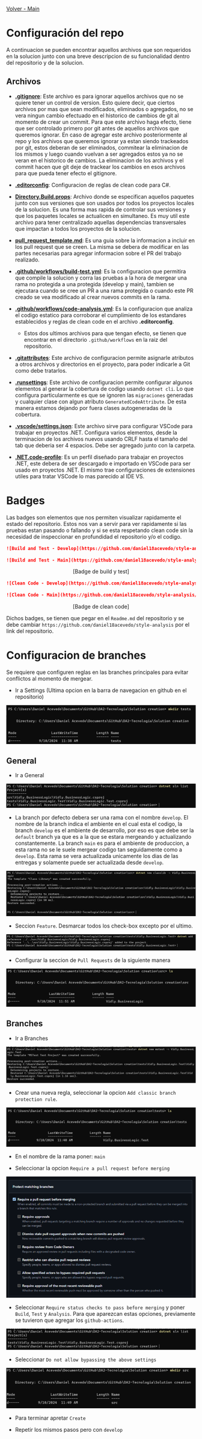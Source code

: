 [Volver - Main](https://github.com/IngSoft-DA2/DA2-Tecnologia)

# Configuración del repo

A continuacion se pueden encontrar aquellos archivos que son requeridos en la solucion junto con una breve descripcion de su funcionalidad dentro del repositorio y de la solucion.

## Archivos

- **[.gitignore](https://github.com/daniel18acevedo/DA2-Tecnologia/blob/repo-configuration/.gitignore)**: Este archivo es para ignorar aquellos archivos que no se quiere tener un control de version. Esto quiere decir, que ciertos archivos por mas que sean modificados, eliminados o agregados, no se vera ningun cambio efectuado en el historico de cambios de git al momento de crear un commit. Para que este archivo haga efecto, tiene que ser controlado primero por git antes de aquellos archivos que queremos ignorar. En caso de agregar este archivo posteriormente al repo y los archivos que queremos ignorar ya estan siendo trackeados por git, estos deberan de ser eliminados, commitear la eliminacion de los mismos y luego cuando vuelvan a ser agregados estos ya no se veran en el historico de cambios. La eliminacion de los archivos y el commit hacen que git deje de trackear los cambios en esos archivos para que pueda tener efecto el gitignore.

- **[.editorconfig](https://github.com/daniel18acevedo/DA2-Tecnologia/blob/repo-configuration/.editorconfig)**: Configuracion de reglas de clean code para C#.

- **[Directory.Build.props](https://github.com/daniel18acevedo/DA2-Tecnologia/blob/repo-configuration/Directory.Build.props)**: Archivo donde se especifican aquellos paquetes junto con sus versiones que son usados por todos los proyectos locales de la solucion. Es una forma mas rapida de controlar sus versiones y que los paquetes locales se actualicen en simultaneo. Es muy util este archivo para tener centralizado aquellas dependencias transversales que impactan a todos los proyectos de la solucion.

- **[pull_request_template.md](https://github.com/daniel18acevedo/DA2-Tecnologia/blob/repo-configuration/pull_request_template.md)**: Es una guia sobre la informacion a incluir en los pull request que se creen. La misma se debera de modificar en las partes necesarias para agregar informacion sobre el PR del trabajo realizado.

- **[.github/workflows/build-test.yml](https://github.com/daniel18acevedo/DA2-Tecnologia/blob/repo-configuration/.github/workflows/build-test.yml)**: Es la configuracion que permitira que compile la solucion y corra las pruebas a la hora de mergear una rama no protegida a una protegida (develop y main), tambien se ejecutara cuando se cree un PR a una rama protegida o cuando este PR creado se vea modificado al crear nuevos commits en la rama.

- **[.github/workflows/code-analysis.yml](https://github.com/daniel18acevedo/DA2-Tecnologia/blob/repo-configuration/.github/workflows/code-analysis.yml)**: Es la configuracion que analiza el codigo estatico para corroborar el cumplimiento de los estandares establecidos y reglas de clean code en el archivo **.editorconfig**.

  - Estos dos ultimos archivos para que tengan efecto, se tienen que encontrar en el directorio `.github/workflows` en la raiz del repositorio.

- **[.gitattributes](https://github.com/daniel18acevedo/DA2-Tecnologia/blob/repo-configuration/.gitattributes)**: Este archivo de configuracion permite asignarle atributos a otros archivos y directorios en el proyecto, para poder indicarle a Git como debe tratarlos.

- **[.runsettings](https://github.com/IngSoft-DA2/DA2-Tecnologia/blob/repo-configuration/.runsettings)**: Este archivo de configuracion permite configurar algunos elementos al generar la cobertura de codigo usando `dotnet cli`. Lo que configura particularmente es que se ignoren las `migraciones` generadas y cualquier clase con algun atributo `GeneratedCodeAttribute`. De esta manera estamos dejando por fuera clases autogeneradas de la cobertura.

- **[.vscode/settings.json](https://github.com/IngSoft-DA2/DA2-Tecnologia/blob/repo-configuration/.vscode/settings.json)**: Este archivo sirve para configurar VSCode para trabajar en proyectos .NET. Configura varios elementos, desde la terminacion de los archivos nuevos usando CRLF hasta el tamaño del tab que deberia ser 4 espacios. Debe ser agregado junto con la carpeta.

- **[.NET.code-profile](https://github.com/IngSoft-DA2/DA2-Tecnologia/blob/repo-configuration/.NET.code-profile)**: Es un perfil diseñado para trabajar en proyectos .NET, este debera de ser descargado e importado en VSCode para ser usado en proyectos .NET. El mismo trae configuraciones de extensiones utiles para tratar VSCode lo mas parecido al IDE VS.

# Badges

Las badges son elementos que nos permiten visualizar rapidamente el estado del repositorio. Estos nos van a servir para ver rapidamente si las pruebas estan pasando o fallando y si se esta respetando clean code sin la necesidad de inspeccionar en profundidad el repositorio y/o el codigo.

```md
![Build and Test - Develop](https://github.com/daniel18acevedo/style-analysis/actions/workflows/build-and-test.yml/badge.svg?branch=develop&event=push)
```

```md
![Build and Test - Main](https://github.com/daniel18acevedo/style-analysis/actions/workflows/build-and-test.yml/badge.svg?branch=main&event=push)
```

<p align="center">
  [Badge de build y test]
</p>


```md
![Clean Code - Develop](https://github.com/daniel18acevedo/style-analysis/actions/workflows/code-analysis.yml/badge.svg?branch=develop&event=push)
```

```md
![Clean Code - Main](https://github.com/daniel18acevedo/style-analysis/actions/workflows/code-analysis.yml/badge.svg?branch=main&event=push)
```
<p align="center">
  [Badge de clean code]
</p>

Dichos badges, se tienen que pegar en el `Readme.md` del repositorio y se debe cambiar `https://github.com/daniel18acevedo/style-analysis` por el link del repositorio.

# Configuracion de branches

Se requiere que configuren reglas en las branches principales para evitar conflictos al momento de mergear.

- Ir a Settings (Ultima opcion en la barra de navegacion en github en el repositorio)
<p align="center">
<img src="images/image-1.png"/>
</p>

## General

- Ir a General
<p align="center">
<img src="images/image-10.png"/>
</p>

- La branch por defecto debera ser una rama con el nombre `develop`. El nombre de la branch indica el ambiente en el cual esta el codigo, la branch `develop` es el ambiente de desarrollo, por eso es que debe ser la `default` branch ya que es a la que se estara mergeando y actualizando constantemente. La branch `main` es para el ambiente de produccion, a esta rama no se le suele mergear codigo tan seguidamente como a `develop`. Esta rama se vera actualizada unicamente los dias de las entregas y solamente puede ser actualizada desde `develop`.

<p align="center">
<img src="images/image-7.png"/>
</p>

- Seccion `Feature`. Desmarcar todos los check-box excepto por el ultimo.

<p align="center">
<img src="images/image-11.png"/>
</p>

- Configurar la seccion de `Pull Requests` de la siguiente manera
<p align="center">
<img src="images/image-8.png"/>
</p>

## Branches

- Ir a Branches
<p align="center">
<img src="images/image-2.png"/>
</p>

- Crear una nueva regla, seleccionar la opcion `Add classic branch protection rule`.
<p align="center">
<img src="images/image-3.png"/>
</p>

- En el nombre de la rama poner: `main`

- Seleccionar la opcion `Require a pull request before merging`
<p align="center">
<img src="images/image-4.png"/>
</p>

- Seleccionar `Require status checks to pass before merging` y poner `Build`, `Test` y `Analysis`. Para que aparezcan estas opciones, previamente se tuvieron que agregar los `github-actions`.

<p align="center">
<img src="images/image-5.png"/>
</p>

- Seleccionar `Do not allow bypassing the above settings`

<p align="center">
<img src="images/image-6.png"/>
</p>

- Para terminar apretar `Create`

- Repetir los mismos pasos pero con `develop`
